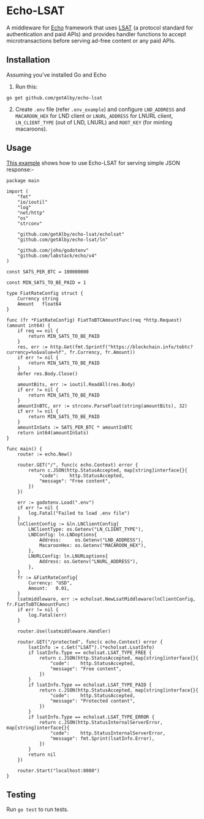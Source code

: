 # Echo-LSAT

A middleware for [Echo](https://echo.labstack.com/) framework that uses [LSAT](https://lsat.tech/) (a protocol standard for authentication and paid APIs) and provides handler functions to accept microtransactions before serving ad-free content or any paid APIs.

## Installation

Assuming you've installed Go and Echo

1. Run this:

```
go get github.com/getAlby/echo-lsat
```

2. Create `.env` file (refer `.env_example`) and configure `LND_ADDRESS` and `MACAROON_HEX` for LND client or `LNURL_ADDRESS` for LNURL client, `LN_CLIENT_TYPE` (out of LND, LNURL) and `ROOT_KEY` (for minting macaroons).  

## Usage

[This example](https://github.com/getAlby/echo-lsat/blob/main/examples/main.go) shows how to use Echo-LSAT for serving simple JSON response:-

```
package main

import (
	"fmt"
	"io/ioutil"
	"log"
	"net/http"
	"os"
	"strconv"

	"github.com/getAlby/echo-lsat/echolsat"
	"github.com/getAlby/echo-lsat/ln"

	"github.com/joho/godotenv"
	"github.com/labstack/echo/v4"
)

const SATS_PER_BTC = 100000000

const MIN_SATS_TO_BE_PAID = 1

type FiatRateConfig struct {
	Currency string
	Amount   float64
}

func (fr *FiatRateConfig) FiatToBTCAmountFunc(req *http.Request) (amount int64) {
	if req == nil {
		return MIN_SATS_TO_BE_PAID
	}
	res, err := http.Get(fmt.Sprintf("https://blockchain.info/tobtc?currency=%s&value=%f", fr.Currency, fr.Amount))
	if err != nil {
		return MIN_SATS_TO_BE_PAID
	}
	defer res.Body.Close()

	amountBits, err := ioutil.ReadAll(res.Body)
	if err != nil {
		return MIN_SATS_TO_BE_PAID
	}
	amountInBTC, err := strconv.ParseFloat(string(amountBits), 32)
	if err != nil {
		return MIN_SATS_TO_BE_PAID
	}
	amountInSats := SATS_PER_BTC * amountInBTC
	return int64(amountInSats)
}

func main() {
	router := echo.New()

	router.GET("/", func(c echo.Context) error {
		return c.JSON(http.StatusAccepted, map[string]interface{}{
			"code":    http.StatusAccepted,
			"message": "Free content",
		})
	})

	err := godotenv.Load(".env")
	if err != nil {
		log.Fatal("Failed to load .env file")
	}
	lnClientConfig := &ln.LNClientConfig{
		LNClientType: os.Getenv("LN_CLIENT_TYPE"),
		LNDConfig: ln.LNDoptions{
			Address:     os.Getenv("LND_ADDRESS"),
			MacaroonHex: os.Getenv("MACAROON_HEX"),
		},
		LNURLConfig: ln.LNURLoptions{
			Address: os.Getenv("LNURL_ADDRESS"),
		},
	}
	fr := &FiatRateConfig{
		Currency: "USD",
		Amount:   0.01,
	}
	lsatmiddleware, err := echolsat.NewLsatMiddleware(lnClientConfig, fr.FiatToBTCAmountFunc)
	if err != nil {
		log.Fatal(err)
	}

	router.Use(lsatmiddleware.Handler)

	router.GET("/protected", func(c echo.Context) error {
		lsatInfo := c.Get("LSAT").(*echolsat.LsatInfo)
		if lsatInfo.Type == echolsat.LSAT_TYPE_FREE {
			return c.JSON(http.StatusAccepted, map[string]interface{}{
				"code":    http.StatusAccepted,
				"message": "Free content",
			})
		}
		if lsatInfo.Type == echolsat.LSAT_TYPE_PAID {
			return c.JSON(http.StatusAccepted, map[string]interface{}{
				"code":    http.StatusAccepted,
				"message": "Protected content",
			})
		}
		if lsatInfo.Type == echolsat.LSAT_TYPE_ERROR {
			return c.JSON(http.StatusInternalServerError, map[string]interface{}{
				"code":    http.StatusInternalServerError,
				"message": fmt.Sprint(lsatInfo.Error),
			})
		}
		return nil
	})

	router.Start("localhost:8080")
}
```

## Testing

Run `go test` to run tests.
